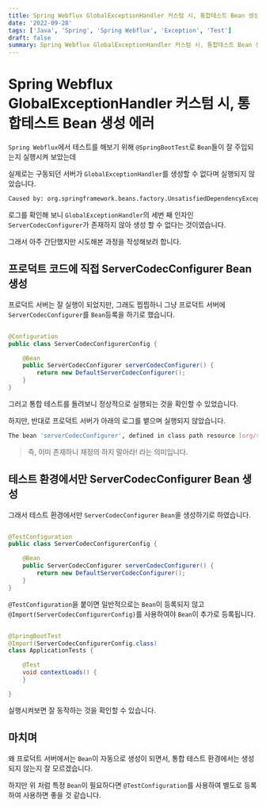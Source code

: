 ```yaml
---
title: Spring Webflux GlobalExceptionHandler 커스텀 시, 통합테스트 Bean 생성 에러
date: '2022-09-28'
tags: ['Java', 'Spring', 'Spring Webflux', 'Exception', 'Test']
draft: false
summary: Spring Webflux GlobalExceptionHandler 커스텀 시, 통합테스트 Bean 생성 에러
---
```


# Spring Webflux GlobalExceptionHandler 커스텀 시, 통합테스트 Bean 생성 에러

`Spring Webflux`에서 테스트를 해보기 위해 `@SpringBootTest`로 `Bean`들이 잘 주입되는지 실행시켜 보았는데

실제로는 구동되던 서버가 `GlobalExceptionHandler`를 생성할 수 없다며 실행되지 않았습니다.

```bash
Caused by: org.springframework.beans.factory.UnsatisfiedDependencyException: Error creating bean with name 'globalExceptionHandler' defined in file [/Users/joji/project/tech-blog-server-webflux/build/classes/java/main/com/jojiapp/techblogserverspring/global/exception/handler/GlobalExceptionHandler.class]: Unsatisfied dependency expressed through constructor parameter 3; nested exception is org.springframework.beans.factory.NoSuchBeanDefinitionException: No qualifying bean of type 'org.springframework.http.codec.ServerCodecConfigurer' available: expected at least 1 bean which qualifies as autowire candidate. Dependency annotations: {}
```

로그를 확인해 보니 `GlobalExceptionHandler`의 세번 째 인자인 `ServerCodecConfigurer`가 존재하지 않아 생성 할 수 없다는 것이였습니다.

그래서 아주 간단했지만 시도해본 과정을 작성해보려 합니다.

## 프로덕트 코드에 직접 ServerCodecConfigurer Bean 생성

프로덕트 서버는 잘 실행이 되었지만, 그래도 찝찝하니 그냥 프로덕트 서버에 `ServerCodecConfigurer`를 `Bean`등록을 하기로 했습니다.

```java

@Configuration
public class ServerCodecConfigurerConfig {

    @Bean
    public ServerCodecConfigurer serverCodecConfigurer() {
        return new DefaultServerCodecConfigurer();
    }
}
```

그러고 통합 테스트를 돌려보니 정상적으로 실행되는 것을 확인할 수 있었습니다.

하지만, 반대로 프로덕트 서버가 아래의 로그를 뱉으며 실행되지 않았습니다.

```bash
The bean 'serverCodecConfigurer', defined in class path resource [org/springframework/boot/autoconfigure/web/reactive/WebFluxAutoConfiguration$EnableWebFluxConfiguration.class], could not be registered. A bean with that name has already been defined in class path resource [com/jojiapp/techblogserverspring/global/config/ServerCodecConfigurerConfig.class] and overriding is disabled.
```

> 즉, 이미 존재하니 재정의 하지 말아라! 라는 의미입니다.

## 테스트 환경에서만 ServerCodecConfigurer Bean 생성

그래서 테스트 환경에서만 `ServerCodecConfigurer` `Bean`을 생성하기로 하였습니다.

```java

@TestConfiguration
public class ServerCodecConfigurerConfig {

    @Bean
    public ServerCodecConfigurer serverCodecConfigurer() {
        return new DefaultServerCodecConfigurer();
    }
}
```

`@TestConfiguration`을 붙이면 일반적으로는 `Bean`이 등록되지 않고
`@Import(ServerCodecConfigurerConfig)`를 사용하여야 `Bean`이 추가로 등록됩니다.

```java

@SpringBootTest
@Import(ServerCodecConfigurerConfig.class)
class ApplicationTests {

    @Test
    void contextLoads() {
    }

}
```

실행시켜보면 잘 동작하는 것을 확인할 수 있습니다.

## 마치며

왜 프로덕트 서버에서는 `Bean`이 자동으로 생성이 되면서, 통합 테스트 환경에서는 생성되지 않는지 잘 모르겠습니다.

하지만 위 처럼 특정 `Bean`이 필요하다면 `@TestConfiguration`를 사용하여 별도로 등록하여 사용하면 좋을 것 같습니다.
